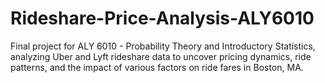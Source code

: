 # Rideshare-Price-Analysis-ALY6010
Final project for ALY 6010 - Probability Theory and Introductory Statistics, analyzing Uber and Lyft rideshare data to uncover pricing dynamics, ride patterns, and the impact of various factors on ride fares in Boston, MA.
